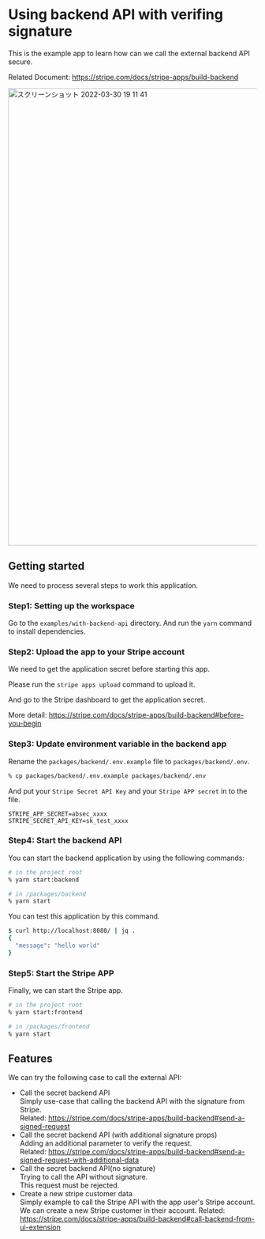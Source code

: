 # Using backend API with verifing signature

This is the example app to learn how can we call the external backend API secure.

Related Document: https://stripe.com/docs/stripe-apps/build-backend

<img width="925" alt="スクリーンショット 2022-03-30 19 11 41" src="https://user-images.githubusercontent.com/95597878/160808074-1db2686d-7463-4251-849f-eea903b6e6f0.png">


## Getting started

We need to process several steps to work this application.

### Step1: Setting up the workspace

Go to the `examples/with-backend-api` directory.
And run the `yarn` command to install dependencies.

### Step2: Upload the app to your Stripe account

We need to get the application secret before starting this app.

Please run the `stripe apps upload` command to upload it.

And go to the Stripe dashboard to get the application secret.

More detail: https://stripe.com/docs/stripe-apps/build-backend#before-you-begin

### Step3: Update environment variable in the backend app

Rename the `packages/backend/.env.example` file to `packages/backend/.env`.

```bash
% cp packages/backend/.env.example packages/backend/.env
```

And put your `Stripe Secret API Key` and your `Stripe APP secret` in to the file.

```
STRIPE_APP_SECRET=absec_xxxx
STRIPE_SECRET_API_KEY=sk_test_xxxx
```

### Step4: Start the backend API

You can start the backend application by using the following commands:

```bash
# in the project root
% yarn start:backend

# in /packages/backend
% yarn start
```

You can test this application by this command.

```bash
$ curl http://localhost:8080/ | jq .
{
  "message": "hello world"
}
```

### Step5: Start the Stripe APP

Finally, we can start the Stripe app.

```bash
# in the project root
% yarn start:frontend

# in /packages/frontend
% yarn start
```

## Features

We can try the following case to call the external API:

- Call the secret backend API  
Simply use-case that calling the backend API with the signature from Stripe.  
Related: https://stripe.com/docs/stripe-apps/build-backend#send-a-signed-request
- Call the secret backend API (with additional signature props)  
Adding an additional parameter to verify the request.  
Related: https://stripe.com/docs/stripe-apps/build-backend#send-a-signed-request-with-additional-data
- Call the secret backend API(no signature)  
Trying to call the API without signature.  
This request must be rejected.
- Create a new stripe customer data  
Simply example to call the Stripe API with the app user's Stripe account.
We can create a new Stripe customer in their account.
Related: https://stripe.com/docs/stripe-apps/build-backend#call-backend-from-ui-extension


